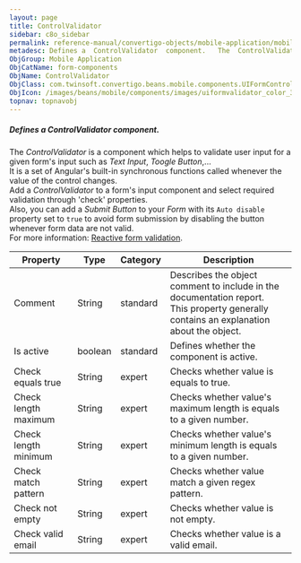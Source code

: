 ```yaml
---
layout: page
title: ControlValidator
sidebar: c8o_sidebar
permalink: reference-manual/convertigo-objects/mobile-application/mobile-components/form-components/controlvalidator/
metadesc: Defines a  ControlValidator  component.   The  ControlValidator  is a component which helps to validate user input for a given form's input such as  T
ObjGroup: Mobile Application
ObjCatName: form-components
ObjName: ControlValidator
ObjClass: com.twinsoft.convertigo.beans.mobile.components.UIFormControlValidator
ObjIcon: /images/beans/mobile/components/images/uiformvalidator_color_32x32.png
topnav: topnavobj
---
```

##### Defines a <i>ControlValidator</i> component. 

The <i>ControlValidator</i> is a component which helps to validate user input for a given form's input such as <i>Text Input</i>, <i>Toogle Button</i>,...<br/>It is a set of Angular's built-in synchronous functions called whenever the value of the control changes.<br/>Add a <i>ControlValidator</i> to a form's input component and select required validation through 'check' properties.<br/>Also, you can add a <i>Submit Button</i> to your <i>Form</i> with its <code>Auto disable</code> property set to <code>true</code> to avoid form submission by disabling the button whenever form data are not valid.<br/>For more information: <a href='https://angular.io/guide/form-validation#reactive-form-validation' target='_blank'>Reactive form validation</a>.

Property | Type | Category | Description
--- | --- | --- | ---
Comment | String | standard | Describes the object comment to include in the documentation report.<br/>This property generally contains an explanation about the object.
Is active | boolean | standard | Defines whether the component is active.<br/>
Check equals true | String | expert | Checks whether value is equals to true.<br/>
Check length maximum | String | expert | Checks whether value's maximum length is equals to a given number.<br/>
Check length minimum | String | expert | Checks whether value's minimum length is equals to a given number.<br/>
Check match pattern | String | expert | Checks whether value match a given regex pattern.<br/>
Check not empty | String | expert | Checks whether value is not empty.<br/>
Check valid email | String | expert | Checks whether value is a valid email.<br/>
